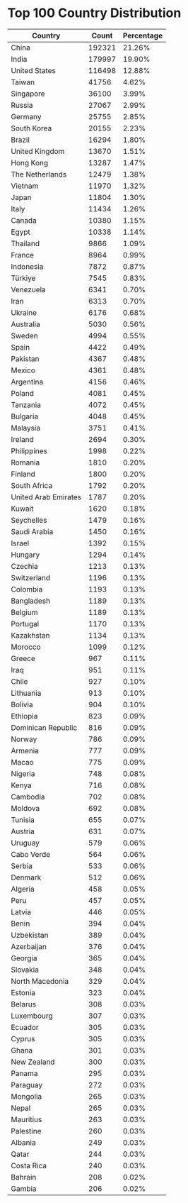 # Top 100 Country Distribution
| Country | Count | Percentage |
|----|----|----|
| China | 192321 | 21.26% |
| India | 179997 | 19.90% |
| United States | 116498 | 12.88% |
| Taiwan | 41756 | 4.62% |
| Singapore | 36100 | 3.99% |
| Russia | 27067 | 2.99% |
| Germany | 25755 | 2.85% |
| South Korea | 20155 | 2.23% |
| Brazil | 16294 | 1.80% |
| United Kingdom | 13670 | 1.51% |
| Hong Kong | 13287 | 1.47% |
| The Netherlands | 12479 | 1.38% |
| Vietnam | 11970 | 1.32% |
| Japan | 11804 | 1.30% |
| Italy | 11434 | 1.26% |
| Canada | 10380 | 1.15% |
| Egypt | 10338 | 1.14% |
| Thailand | 9866 | 1.09% |
| France | 8964 | 0.99% |
| Indonesia | 7872 | 0.87% |
| Türkiye | 7545 | 0.83% |
| Venezuela | 6341 | 0.70% |
| Iran | 6313 | 0.70% |
| Ukraine | 6176 | 0.68% |
| Australia | 5030 | 0.56% |
| Sweden | 4994 | 0.55% |
| Spain | 4422 | 0.49% |
| Pakistan | 4367 | 0.48% |
| Mexico | 4361 | 0.48% |
| Argentina | 4156 | 0.46% |
| Poland | 4081 | 0.45% |
| Tanzania | 4072 | 0.45% |
| Bulgaria | 4048 | 0.45% |
| Malaysia | 3751 | 0.41% |
| Ireland | 2694 | 0.30% |
| Philippines | 1998 | 0.22% |
| Romania | 1810 | 0.20% |
| Finland | 1800 | 0.20% |
| South Africa | 1792 | 0.20% |
| United Arab Emirates | 1787 | 0.20% |
| Kuwait | 1620 | 0.18% |
| Seychelles | 1479 | 0.16% |
| Saudi Arabia | 1450 | 0.16% |
| Israel | 1392 | 0.15% |
| Hungary | 1294 | 0.14% |
| Czechia | 1213 | 0.13% |
| Switzerland | 1196 | 0.13% |
| Colombia | 1193 | 0.13% |
| Bangladesh | 1189 | 0.13% |
| Belgium | 1189 | 0.13% |
| Portugal | 1170 | 0.13% |
| Kazakhstan | 1134 | 0.13% |
| Morocco | 1099 | 0.12% |
| Greece | 967 | 0.11% |
| Iraq | 951 | 0.11% |
| Chile | 927 | 0.10% |
| Lithuania | 913 | 0.10% |
| Bolivia | 904 | 0.10% |
| Ethiopia | 823 | 0.09% |
| Dominican Republic | 816 | 0.09% |
| Norway | 786 | 0.09% |
| Armenia | 777 | 0.09% |
| Macao | 775 | 0.09% |
| Nigeria | 748 | 0.08% |
| Kenya | 716 | 0.08% |
| Cambodia | 702 | 0.08% |
| Moldova | 692 | 0.08% |
| Tunisia | 655 | 0.07% |
| Austria | 631 | 0.07% |
| Uruguay | 579 | 0.06% |
| Cabo Verde | 564 | 0.06% |
| Serbia | 533 | 0.06% |
| Denmark | 512 | 0.06% |
| Algeria | 458 | 0.05% |
| Peru | 457 | 0.05% |
| Latvia | 446 | 0.05% |
| Benin | 394 | 0.04% |
| Uzbekistan | 389 | 0.04% |
| Azerbaijan | 376 | 0.04% |
| Georgia | 365 | 0.04% |
| Slovakia | 348 | 0.04% |
| North Macedonia | 329 | 0.04% |
| Estonia | 323 | 0.04% |
| Belarus | 308 | 0.03% |
| Luxembourg | 307 | 0.03% |
| Ecuador | 305 | 0.03% |
| Cyprus | 305 | 0.03% |
| Ghana | 301 | 0.03% |
| New Zealand | 300 | 0.03% |
| Panama | 295 | 0.03% |
| Paraguay | 272 | 0.03% |
| Mongolia | 265 | 0.03% |
| Nepal | 265 | 0.03% |
| Mauritius | 263 | 0.03% |
| Palestine | 260 | 0.03% |
| Albania | 249 | 0.03% |
| Qatar | 244 | 0.03% |
| Costa Rica | 240 | 0.03% |
| Bahrain | 208 | 0.02% |
| Gambia | 206 | 0.02% |
